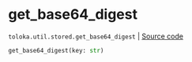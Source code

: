 # get_base64_digest
`toloka.util.stored.get_base64_digest` | [Source code](https://github.com/Toloka/toloka-kit/blob/v0.1.26/src/util/stored.py#L24)

```python
get_base64_digest(key: str)
```

